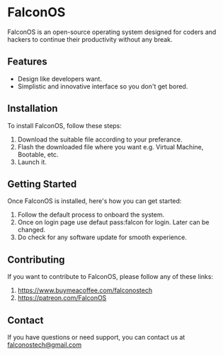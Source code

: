 # FalconOS

FalconOS is an open-source operating system designed for coders and hackers to continue their productivity without any break.

## Features

- Design like developers want.
- Simplistic and innovative interface so you don't get bored.

## Installation

To install FalconOS, follow these steps:

1. Download the suitable file according to your preferance.
2. Flash the downloaded file where you want e.g. Virtual Machine, Bootable, etc.
3. Launch it.

## Getting Started

Once FalconOS is installed, here's how you can get started:

1. Follow the default process to onboard the system.
2. Once on login page use defaut pass:falcon for login. Later can be changed.
3. Do check for any software update for smooth experience.

## Contributing

If you want to contribute to FalconOS, please follow any of these links:

1. https://www.buymeacoffee.com/falconostech
2. https://patreon.com/FalconOS

## Contact

If you have questions or need support, you can contact us at falconostech@gmail.com

